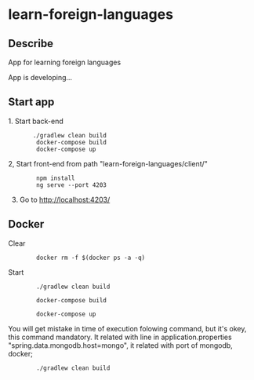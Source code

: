 # learn-foreign-languages

<h2>Describe</h2>
 App for learning foreign languages

 App is developing...



<h2>Start app</h2>
1. Start back-end

           ./gradlew clean build           
            docker-compose build
            docker-compose up
            
2, Start front-end from path "learn-foreign-languages/client/"

            npm install
            ng serve --port 4203
3. Go to <a href="http://localhost:4203/">http://localhost:4203/</a>


<h2>Docker</h2>

Clear

            docker rm -f $(docker ps -a -q) 	


Start

            ./gradlew clean build

            docker-compose build

            docker-compose up

You will get mistake in time of execution folowing command, but it's okey, this command mandatory. It related with line in  application.properties "spring.data.mongodb.host=mongo", it related with port of mongodb, docker; 

            ./gradlew clean build

